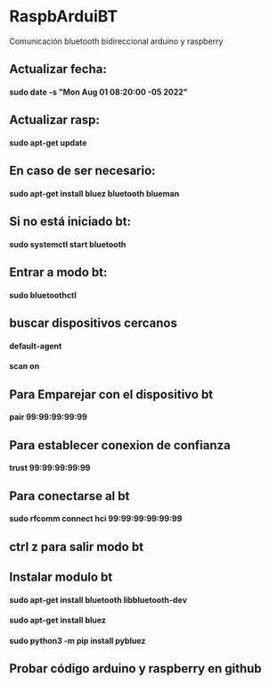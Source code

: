 # RaspbArduiBT
Comunicación bluetooth bidireccional arduino y raspberry 


## Actualizar fecha:
#### sudo date -s "Mon Aug 01 08:20:00 -05 2022"
## Actualizar rasp:
#### sudo apt-get update

## En caso de ser necesario:
#### sudo apt-get install bluez bluetooth blueman
## Si no está iniciado bt:
#### sudo systemctl start bluetooth
## Entrar a modo bt:
#### sudo bluetoothctl  
## buscar dispositivos cercanos
#### default-agent
#### scan on
## Para Emparejar con el dispositivo bt
#### pair 99:99:99:99:99
## Para establecer conexion de confianza
#### trust 99:99:99:99:99
## Para conectarse al bt 
#### sudo rfcomm connect hci 99:99:99:99:99:99
## ctrl z para salir modo bt
## Instalar modulo bt
#### sudo apt-get install bluetooth libbluetooth-dev
#### sudo apt-get install bluez
#### sudo python3 -m pip install pybluez
## Probar código arduino y raspberry en github
